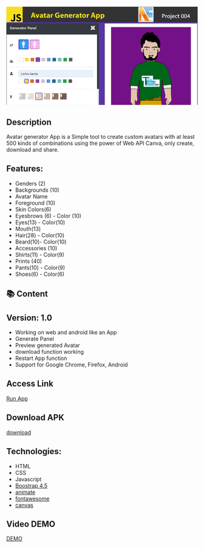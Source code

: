 ![](Top.fw.png)

## Description

Avatar generator App is a Simple tool to create custom avatars with at least 500 kinds of combinations using the power of Web API Canva, only create, download and share.


## Features: 

- Genders (2)
- Backgrounds (10)
- Avatar Name
- Foreground (10)
- Skin Colors(6)
- Eyesbrows (6) - Color (10)
- Eyes(13) - Color(10)
- Mouth(13)
- Hair(28) - Color(10)
- Beard(10)- Color(10)
- Accessories (10)
- Shirts(11) - Color(9)
- Prints (40)
- Pants(10) - Color(9)
- Shoes(6) - Color(6)

## :books: Content

## Version: 1.0

- Working on web and android like an App
- Generate Panel
- Preview generated Avatar
- download function working
- Restart App function
- Support for Google Chrome, Firefox, Android

## Access Link

[Run App](https://agzsoftsi.github.io/100_JavaScript_projects_Challenge/004_Project5_AvatarCreator/index.html)

## Download APK

[download](https://drive.google.com/file/d/1gPh0EwYxtAK5e6i7-vL9Lb7NEWq6LTK5/view?usp=sharing)

## Technologies:

- HTML
- CSS
- Javascript
- [Boostrap 4.5](https://getbootstrap.com/docs/4.5/getting-started/introduction/)
- [animate](https://animate.style/)
- [fontawesome](https://fontawesome.com/)
- [canvas](https://developer.mozilla.org/en-US/docs/Web/API/Canvas_API/Tutorial)

## Video DEMO

[DEMO](https://youtu.be/Q5rQxzfFVm0)